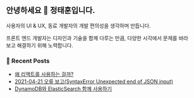 ## 안녕하세요 👋 정태훈입니다.

사용자의 UI & UX, 동료 개발자의 개발 편의성을 생각하며 만듭니다.

프론트 엔드 개발자는 디자인과 기술을 함께 다루는 만큼, 다양한 시각에서 문제를 바라보고 해결하기 위해 노력합니다.

### 📙 Recent Posts

<!-- BLOG-POST-LIST:START -->
- [왜 리액트를 사용하는 걸까?](https://jthcast.dev/posts/why-use-react/)
- [2021-04-21 오류 보고(SyntaxError Unexpected end of JSON input)](https://jthcast.dev/posts/2021-04-21-error-report/)
- [DynamoDB와 ElasticSearch 함께 사용하기](https://jthcast.dev/posts/using-dynamodb-and-elasticsearch-together/)
<!-- BLOG-POST-LIST:END -->

